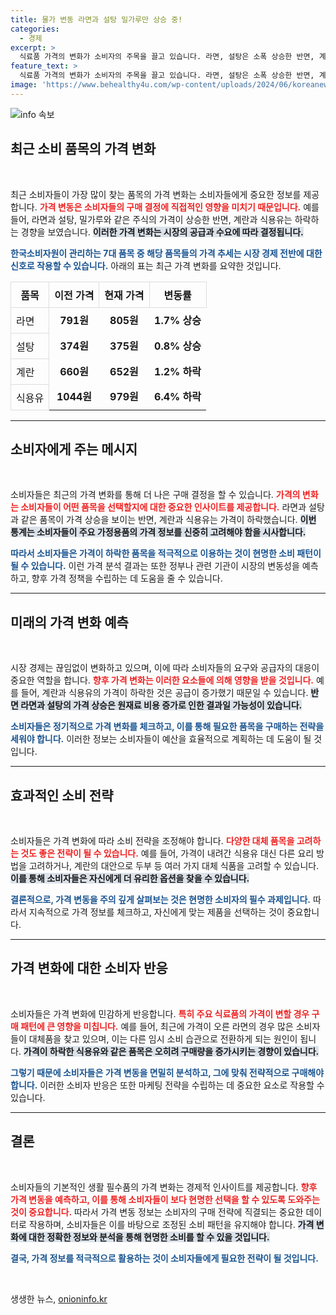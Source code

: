 ```yaml
---
title: 물가 변동 라면과 설탕 밀가루만 상승 중!
categories:
  - 경제
excerpt: >
  식료품 가격의 변화가 소비자의 주목을 끌고 있습니다. 라면, 설탕은 소폭 상승한 반면, 계란과 식용유는 가격이 하락했습니다. 상세한 가격 변동을 통해 현명한 소비를 위한 필수 정보를 확인해보세요!
feature_text: >
  식료품 가격의 변화가 소비자의 주목을 끌고 있습니다. 라면, 설탕은 소폭 상승한 반면, 계란과 식용유는 가격이 하락했습니다. 상세한 가격 변동을 통해 현명한 소비를 위한 필수 정보를 확인해보세요!
image: 'https://www.behealthy4u.com/wp-content/uploads/2024/06/koreanews.jpg'
---
```


<p><img src="https://www.behealthy4u.com/wp-content/uploads/2024/06/koreanews.jpg" alt="info 속보" /></p>

<h2 data-ke-size="size26">최근 소비 품목의 가격 변화</h2>

<p data-ke-size="size16">&nbsp;</p>

<p>최근 소비자들이 가장 많이 찾는 품목의 가격 변화는 소비자들에게 중요한 정보를 제공합니다. <b><span style="color: #ee2323;">가격 변동은 소비자들의 구매 결정에 직접적인 영향을 미치기 때문입니다.</span></b> 예를 들어, 라면과 설탕, 밀가루와 같은 주식의 가격이 상승한 반면, 계란과 식용유는 하락하는 경향을 보였습니다. <b><span style="background-color: #21538527;">이러한 가격 변화는 시장의 공급과 수요에 따라 결정됩니다.</span></b> </p>

<p><b><span style="color: #1a5490;">한국소비자원이 관리하는 7대 품목 중 해당 품목들의 가격 추세는 시장 경제 전반에 대한 신호로 작용할 수 있습니다.</span></b> 아래의 표는 최근 가격 변화를 요약한 것입니다.</p>

<table style="width: 100%; border-collapse: collapse;">
    <thead>
        <tr>
            <th style="border: 1px solid #ddd; padding: 8px;">품목</th>
            <th style="border: 1px solid #ddd; padding: 8px;">이전 가격</th>
            <th style="border: 1px solid #ddd; padding: 8px;">현재 가격</th>
            <th style="border: 1px solid #ddd; padding: 8px;">변동률</th>
        </tr>
    </thead>
    <tbody>
        <tr>
            <td style="border: 1px solid #ddd; padding: 8px;">라면</td>
            <td style="text-align: center; height: 17px;"><b>791원</b></td>
            <td style="text-align: center; height: 17px;"><b>805원</b></td>
            <td style="text-align: center; height: 17px;"><b>1.7% 상승</b></td>
        </tr>
        <tr>
            <td style="border: 1px solid #ddd; padding: 8px;">설탕</td>
            <td style="text-align: center; height: 17px;"><b>374원</b></td>
            <td style="text-align: center; height: 17px;"><b>375원</b></td>
            <td style="text-align: center; height: 17px;"><b>0.8% 상승</b></td>
        </tr>
        <tr>
            <td style="border: 1px solid #ddd; padding: 8px;">계란</td>
            <td style="text-align: center; height: 17px;"><b>660원</b></td>
            <td style="text-align: center; height: 17px;"><b>652원</b></td>
            <td style="text-align: center; height: 17px;"><b>1.2% 하락</b></td>
        </tr>
        <tr>
            <td style="border: 1px solid #ddd; padding: 8px;">식용유</td>
            <td style="text-align: center; height: 17px;"><b>1044원</b></td>
            <td style="text-align: center; height: 17px;"><b>979원</b></td>
            <td style="text-align: center; height: 17px;"><b>6.4% 하락</b></td>
        </tr>
    </tbody>
</table>

<hr>

<h2 data-ke-size="size26">소비자에게 주는 메시지</h2>

<p data-ke-size="size16">&nbsp;</p>

<p>소비자들은 최근의 가격 변화를 통해 더 나은 구매 결정을 할 수 있습니다. <b><span style="color: #ee2323;">가격의 변화는 소비자들이 어떤 품목을 선택할지에 대한 중요한 인사이트를 제공합니다.</span></b> 라면과 설탕과 같은 품목이 가격 상승을 보이는 반면, 계란과 식용유는 가격이 하락했습니다. <b><span style="background-color: #21538527;">이번 통계는 소비자들이 주요 가정용품의 가격 정보를 신중히 고려해야 함을 시사합니다.</span></b></p>

<p><b><span style="color: #1a5490;">따라서 소비자들은 가격이 하락한 품목을 적극적으로 이용하는 것이 현명한 소비 패턴이 될 수 있습니다.</span></b> 이런 가격 분석 결과는 또한 정부나 관련 기관이 시장의 변동성을 예측하고, 향후 가격 정책을 수립하는 데 도움을 줄 수 있습니다. </p>

<hr>

<h2 data-ke-size="size26">미래의 가격 변화 예측</h2>

<p data-ke-size="size16">&nbsp;</p>

<p>시장 경제는 끊임없이 변화하고 있으며, 이에 따라 소비자들의 요구와 공급자의 대응이 중요한 역할을 합니다. <b><span style="color: #ee2323;">향후 가격 변화는 이러한 요소들에 의해 영향을 받을 것입니다.</span></b> 예를 들어, 계란과 식용유의 가격이 하락한 것은 공급이 증가했기 때문일 수 있습니다. <b><span style="background-color: #21538527;">반면 라면과 설탕의 가격 상승은 원재료 비용 증가로 인한 결과일 가능성이 있습니다.</span></b></p>

<p><b><span style="color: #1a5490;">소비자들은 정기적으로 가격 변화를 체크하고, 이를 통해 필요한 품목을 구매하는 전략을 세워야 합니다.</span></b> 이러한 정보는 소비자들이 예산을 효율적으로 계획하는 데 도움이 될 것입니다.</p>

<hr>

<h2 data-ke-size="size26">효과적인 소비 전략</h2>

<p data-ke-size="size16">&nbsp;</p>

<p>소비자들은 가격 변화에 따라 소비 전략을 조정해야 합니다. <b><span style="color: #ee2323;">다양한 대체 품목을 고려하는 것도 좋은 전략이 될 수 있습니다.</span></b> 예를 들어, 가격이 내려간 식용유 대신 다른 요리 방법을 고려하거나, 계란의 대안으로 두부 등 여러 가지 대체 식품을 고려할 수 있습니다. <b><span style="background-color: #21538527;">이를 통해 소비자들은 자신에게 더 유리한 옵션을 찾을 수 있습니다.</span></b></p>

<p><b><span style="color: #1a5490;">결론적으로, 가격 변동을 주의 깊게 살펴보는 것은 현명한 소비자의 필수 과제입니다.</span></b> 따라서 지속적으로 가격 정보를 체크하고, 자신에게 맞는 제품을 선택하는 것이 중요합니다.</p>

<hr>

<h2 data-ke-size="size26">가격 변화에 대한 소비자 반응</h2>

<p data-ke-size="size16">&nbsp;</p>

<p>소비자들은 가격 변화에 민감하게 반응합니다. <b><span style="color: #ee2323;">특히 주요 식료품의 가격이 변할 경우 구매 패턴에 큰 영향을 미칩니다.</span></b> 예를 들어, 최근에 가격이 오른 라면의 경우 많은 소비자들이 대체품을 찾고 있으며, 이는 다른 임시 소비 습관으로 전환하게 되는 원인이 됩니다. <b><span style="background-color: #21538527;">가격이 하락한 식용유와 같은 품목은 오히려 구매량을 증가시키는 경향이 있습니다.</span></b></p>

<p><b><span style="color: #1a5490;">그렇기 때문에 소비자들은 가격 변동을 면밀히 분석하고, 그에 맞춰 전략적으로 구매해야 합니다.</span></b> 이러한 소비자 반응은 또한 마케팅 전략을 수립하는 데 중요한 요소로 작용할 수 있습니다.</p>

<hr>

<h2 data-ke-size="size26">결론</h2>

<p data-ke-size="size16">&nbsp;</p>

<p>소비자들의 기본적인 생활 필수품의 가격 변화는 경제적 인사이트를 제공합니다. <b><span style="color: #ee2323;">향후 가격 변동을 예측하고, 이를 통해 소비자들이 보다 현명한 선택을 할 수 있도록 도와주는 것이 중요합니다.</span></b> 따라서 가격 변동 정보는 소비자의 구매 전략에 직결되는 중요한 데이터로 작용하며, 소비자들은 이를 바탕으로 조정된 소비 패턴을 유지해야 합니다. <b><span style="background-color: #21538527;">가격 변화에 대한 정확한 정보와 분석을 통해 현명한 소비를 할 수 있을 것입니다.</span></b></p>

<p><b><span style="color: #1a5490;">결국, 가격 정보를 적극적으로 활용하는 것이 소비자들에게 필요한 전략이 될 것입니다.</span></b></p>

<p data-ke-size="size16">&nbsp;</p>
생생한 뉴스, <a href="https://onioninfo.kr" rel="dofollow">onioninfo.kr</a>


